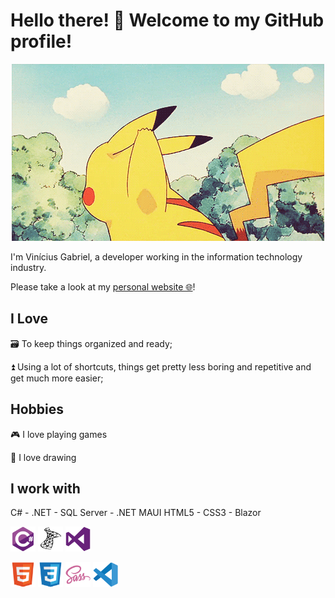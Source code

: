 # Hello there! 👋 Welcome to my GitHub profile!

<p align="center">
  <img src="images/pikachu-hello.gif">
</p>



I'm Vinícius Gabriel, a developer working in the information technology industry.


Please take a look at my [personal website 🌐](https://monambike.github.io)!

## I Love

🗃️ To keep things organized and ready;

⏫ Using a lot of shortcuts, things get pretty less boring and repetitive and get much more easier;

## Hobbies

🎮 I love playing games

🎨 I love drawing

## I work with

C# - .NET - SQL Server - .NET MAUI
HTML5 - CSS3 - Blazor



<p>
  <img height="40" src="images/csharp-original.svg"/>
  <img height="40" src="images/microsoftsqlserver-plain.svg" />
  <img height="40" src="images/visualstudio-plain.svg" />
</p>

<p>
  <img height="40" src="images/html5-original.svg" />
  <img height="40" src="images/css3-original.svg"/>
  <img height="40" src="images/sass-original.svg"/>
  <img height="40" src="images/vscode-original.svg"/>
</p>
